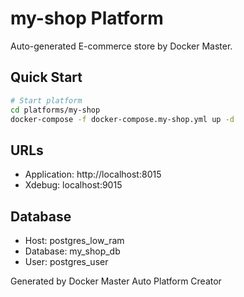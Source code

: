 # my-shop Platform

Auto-generated E-commerce store by Docker Master.

## Quick Start

```bash
# Start platform
cd platforms/my-shop
docker-compose -f docker-compose.my-shop.yml up -d
```

## URLs
- Application: http://localhost:8015
- Xdebug: localhost:9015

## Database
- Host: postgres_low_ram
- Database: my_shop_db
- User: postgres_user

Generated by Docker Master Auto Platform Creator
